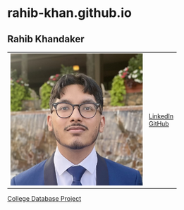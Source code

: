 # rahib-khan.github.io

## Rahib Khandaker

<table>
  <tr>
    <td>
      <img src="assets/css/IMG_2689.jpg" width="300" height="300"/>
    </td>
    <td>
      <a href="https://www.linkedin.com/in/rahib-khandaker/">LinkedIn</a>
      <br>
      <a href="https://github.com/Rahib-Khan">GitHub</a>
    </td>
  </tr>
</table>



[College Database Project](https://github.com/Rahib-Khan/CS331_NG_3/tree/main)


